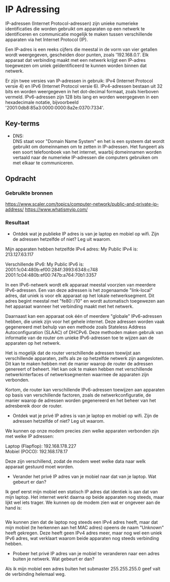 # IP Adressing
IP-adressen (Internet Protocol-adressen) zijn unieke numerieke identificaties die worden gebruikt om apparaten op een netwerk te identificeren en communicatie mogelijk te maken tussen verschillende apparaten via het Internet Protocol (IP).

Een IP-adres is een reeks cijfers die meestal in de vorm van vier getallen wordt weergegeven, gescheiden door punten, zoals '192.168.0.1'. Elk apparaat dat verbinding maakt met een netwerk krijgt een IP-adres toegewezen om uniek geïdentificeerd te kunnen worden binnen dat netwerk.

Er zijn twee versies van IP-adressen in gebruik: IPv4 (Internet Protocol versie 4) en IPv6 (Internet Protocol versie 6). IPv4-adressen bestaan uit 32 bits en worden weergegeven in het dot-decimal formaat, zoals hierboven vermeld. IPv6-adressen zijn 128 bits lang en worden weergegeven in een hexadecimale notatie, bijvoorbeeld '2001:0db8:85a3:0000:0000:8a2e:0370:7334'.

## Key-terms
- DNS:  
DNS staat voor "Domain Name System" en het is een systeem dat wordt gebruikt om domeinnamen om te zetten in IP-adressen. Het fungeert als een soort telefoonboek van het internet, waarbij domeinnamen worden vertaald naar de numerieke IP-adressen die computers gebruiken om met elkaar te communiceren.

## Opdracht
### Gebruikte bronnen
https://www.scaler.com/topics/computer-network/public-and-private-ip-address/
https://www.whatismyip.com/  


### Resultaat
- Ontdek wat je publieke IP adres is van je laptop en mobiel op wifi.
Zijn de adressen hetzelfde of niet? Leg uit waarom.

Mijn apparaten hebben hetzelfde IPv4 adres:
My Public IPv4 is:
213.127.63.117

Verschillende IPv6: 
My Public IPv6 is:
2001:1c04:480b:ef00:284f:3993:6348:c748
2001:1c04:480b:ef00:747b:a764:70b1:3357

In een IPv6-netwerk wordt elk apparaat meestal voorzien van meerdere IPv6-adressen. Een van deze adressen is het zogenaamde "link-local" adres, dat uniek is voor elk apparaat op het lokale netwerksegment. Dit adres begint meestal met "fe80::/10" en wordt automatisch toegewezen aan het apparaat wanneer het verbinding maakt met het netwerk.

Daarnaast kan een apparaat ook één of meerdere "globale" IPv6-adressen hebben, die uniek zijn voor het gehele internet. Deze adressen worden vaak gegenereerd met behulp van een methode zoals Stateless Address Autoconfiguration (SLAAC) of DHCPv6. Deze methoden maken gebruik van informatie van de router om unieke IPv6-adressen toe te wijzen aan de apparaten op het netwerk.

Het is mogelijk dat de router verschillende adressen toewijst aan verschillende apparaten, zelfs als ze op hetzelfde netwerk zijn aangesloten. Dit kan te maken hebben met de manier waarop de router de adressen genereert of beheert. Het kan ook te maken hebben met verschillende netwerkinterfaces of netwerksegmenten waarmee de apparaten zijn verbonden.

Kortom, de router kan verschillende IPv6-adressen toewijzen aan apparaten op basis van verschillende factoren, zoals de netwerkconfiguratie, de manier waarop de adressen worden gegenereerd en het beheer van het adresbereik door de router.

- Ontdek wat je privé IP adres is van je laptop en mobiel op wifi. Zijn de adressen hetzelfde of niet? Leg uit waarom.  

We kunnen op onze modem precies zien welke apparaten verbonden zijn met welke IP adressen:  
![[](..\00_includes\Cloud_pics\2\connected_devices.png)](https://github.com/techgrounds/techgrounds-Mynamewastakenwastaken/blob/main/00_includes/Cloud_pics/2/connected_devices.png?raw=true)  

Laptop (Flapflop): 192.168.178.227  
Mobiel (POCO): 192.168.178.17

Deze zijn verschillend, zodat de modem weet welke data naar welk apparaat gestuurd moet worden.

- Verander het privé IP adres van je mobiel naar dat van je laptop. Wat gebeurt er dan?  

Ik geef eerst mijn mobiel een statisch IP adres dat identiek is aan dat van mijn laptop. Het internet werkt daarna op beide apparaten nog steeds, maar lijkt wel iets trager. We kunnen op de modem zien wat er ongeveer aan de hand is:

![[](..\00_includes\Cloud_pics\2\connected_devices.png)](https://github.com/techgrounds/techgrounds-Mynamewastakenwastaken/blob/main/00_includes/Cloud_pics/5/connected_sameip.png?raw=true)  

We kunnen zien dat de laptop nog steeds een IPv4 adres heeft, maar dat mijn mobiel (te herkennen aan het MAC adres) opeens de naam "Unknown" heeft gekregen. Deze heeft geen IPv4 adres meer, maar nog wel een uniek IPv6 adres, wat verklaart waarom beide apparaten nog steeds verbinding hebben.

- Probeer het privé IP adres van je mobiel te veranderen naar een adres buiten je netwerk. Wat gebeurt er dan?  
 
Als ik mijn mobiel een adres buiten het submaster 255.255.255.0 geef valt de verbinding helemaal weg.